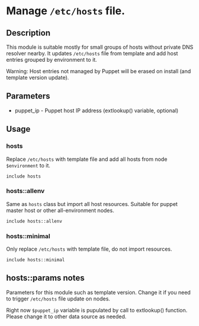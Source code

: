 # Manage `/etc/hosts` file.

## Description
This module is suitable mostly for small groups of hosts without private DNS
resolver nearby.  It updates `/etc/hosts` file from template and add host
entries grouped by environment to it.

Warning: Host entries not managed by Puppet will be erased on install (and
template version update).

## Parameters

- puppet_ip - Puppet host IP address (extlookup() variable, optional)

## Usage

### hosts
Replace `/etc/hosts` with template file and add all hosts from node
`$environment` to it.

    include hosts

### hosts::allenv
Same as `hosts` class but import all host resources.  Suitable for puppet
master host or other all-environment nodes.

    include hosts::allenv

### hosts::minimal
Only replace `/etc/hosts` with template file, do not import resources.

    include hosts::minimal

## hosts::params notes
Parameters for this module such as template version.
Change it if you need to trigger `/etc/hosts` file update on nodes.

Right now `$puppet_ip` variable is pupulated by call to extlookup() function.
Please change it to other data source as needed.
